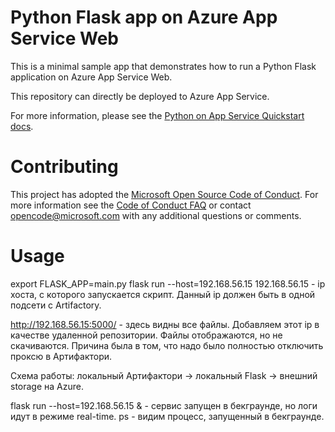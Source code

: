 # Python Flask app on Azure App Service Web

This is a minimal sample app that demonstrates how to run a Python Flask application on Azure App Service Web.

This repository can directly be deployed to Azure App Service.

For more information, please see the [Python on App Service Quickstart docs](https://docs.microsoft.com/en-us/azure/app-service-web/app-service-web-get-started-python).

# Contributing

This project has adopted the [Microsoft Open Source Code of Conduct](https://opensource.microsoft.com/codeofconduct/). For more information see the [Code of Conduct FAQ](https://opensource.microsoft.com/codeofconduct/faq/) or contact [opencode@microsoft.com](mailto:opencode@microsoft.com) with any additional questions or comments.

# Usage
export FLASK_APP=main.py
flask run --host=192.168.56.15
192.168.56.15 - ip хоста, с которого запускается скрипт.
Данный ip должен быть в одной подсети с Artifactory.

http://192.168.56.15:5000/ - здесь видны все файлы.
Добавляем этот ip в качестве удаленной репозитории.
Файлы отображаются, но не скачиваются. 
Причина была в том, что надо было полностью отключить проксю в Артифактори.

Схема работы: локальный Артифактори -> локальный Flask -> внешний storage на Azure.

flask run --host=192.168.56.15 & - сервис запущен в бекграунде, но логи идут в режиме real-time.
ps - видим процесс, запущенный в бекграунде.
